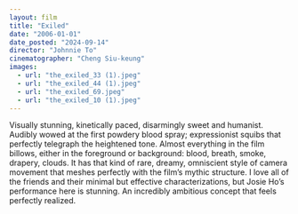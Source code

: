 ```yaml
---
layout: film
title: "Exiled"
date: "2006-01-01"
date_posted: "2024-09-14"
director: "Johnnie To"
cinematographer: "Cheng Siu-keung"
images:
  - url: "the_exiled_33 (1).jpeg"
  - url: "the_exiled_44 (1).jpeg"
  - url: "the_exiled_69.jpeg"
  - url: "the_exiled_10 (1).jpeg"
---
```


Visually stunning, kinetically paced, disarmingly sweet and humanist. Audibly wowed at the first powdery blood spray; expressionist squibs that perfectly telegraph the heightened tone. Almost everything in the film billows, either in the foreground or background: blood, breath, smoke, drapery, clouds. It has that kind of rare, dreamy, omniscient style of camera movement that meshes perfectly with the film’s mythic structure. I love all of the friends and their minimal but effective characterizations, but Josie Ho’s performance here is stunning. An incredibly ambitious concept that feels perfectly realized.
